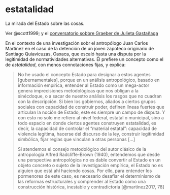 # estatalidad

La mirada del Estado sobre las cosas.

Ver @scott1999; y el [conversatorio sobbre Graeber de Julieta Gastañaga](https://youtu.be/dqk3kGtIMCI?feature=shared)

En el contexto de una investigación sobr el antropólogo Juan Carlos Martínez en el caso de la detención de un joven zapoteco originario de Santiago Quiavicuzas, Oaxaca, que escaló hasta una disputa por la legitimidad de normatividades alternativas. Él prefiere un concepto como el de *estatalidad*, con menos connotaciones fijas, y explica:

 >
 > No he usado el concepto Estado para designar a estos agentes [gubernamentales], porque en un análisis antropológico, basado en información empírica, entender al Estado como un mega-actor genera imprecisiones metodológicas que nos obligan a la sinécdoque, o a sacar de nuestro análisis los rasgos que no cuadran con la descripción. Si bien los gobiernos, aliados a ciertos grupos sociales con capacidad de construir poder, definen líneas fuertes que articulan la noción de Estado, este es siempre un campo de disputa. Y con esto no solo me refiero al nivel federal, estatal o municipal, sino a todo espacio en donde ciertos agentes construyen estatalidad, es decir, la capacidad de controlar el “material estatal”: capacidad de violencia legítima, hacerse del discurso de la ley, construir legitimidad simbólica, fijar reglas que vinculan a otras personas [...]
 >
 > Si atendemos el consejo metodológico del autor clásico de la antropología Alfred Radcliffe-Brown (1940), entendemos que desde una perspectiva antropológica no es dable convertir al Estado en un objeto concreto o sujeto de la investigación empírica, el Estado no es alguien que está ahí haciendo cosas. Por ello, para entender los pormenores de este caso, es necesario desafiar el determinismo de las reformas estructurales y comprender al Estado como una construcción histórica, inestable y contradictoria [@martinez2017, 78]
